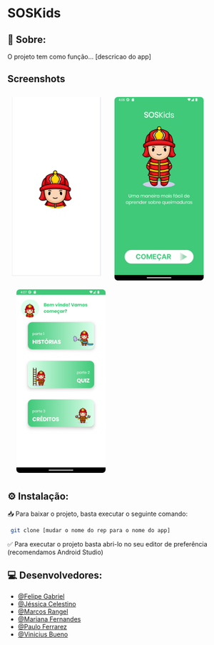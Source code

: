 # SOSKids

## 📝 Sobre:

O projeto tem como função... [descricao do app]

## Screenshots

[<img src="/readme/1.png" align="left"
width="200" hspace="10" vspace="10">](/readme/1.png)
[<img src="/readme/2.png" align="center"
width="200" hspace="20" vspace="10">](/readme/2.png)
[<img src="/readme/3.png" align="center"
width="200" hspace="20" vspace="10">](/readme/3.png)

## ⚙️ Instalação:

📥 Para baixar o projeto, basta executar o seguinte comando:

```bash
 git clone [mudar o nome do rep para o nome do app]
```

✅ Para executar o projeto basta abri-lo no seu editor de preferência (recomendamos Android Studio)


## 💻 Desenvolvedores:

- [@Felipe Gabriel](https://github.com/LipeGabriell)
- [@Jéssica Celestino](https://github.com/jescacelestino)
- [@Marcos Rangel](https://www.linkedin.com/in/mv-rangel)
- [@Mariana Fernandes](https://github.com/mariferndes)
- [@Paulo Ferrarez](https://github.com/pauloferrarez)
- [@Vinicius Bueno](https://github.com/BuenoBueno)
